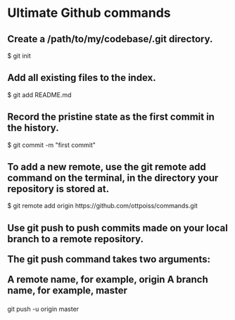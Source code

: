 <h1>Ultimate Github commands</h1>
<h2>Create a /path/to/my/codebase/.git directory.</h2>
$ git init

<h2>Add all existing files to the index.</h2>
$ git add README.md

<h2>Record the pristine state as the first commit in the history.</h2>
$ git commit -m "first commit"

<h2>To add a new remote, use the git remote add command on the terminal, in the directory your repository is stored at.</h2>
$ git remote add origin https://github.com/ottpoiss/commands.git

<h2>Use git push to push commits made on your local branch to a remote repository.

The git push command takes two arguments:

A remote name, for example, origin
A branch name, for example, master</h2>

git push -u origin master